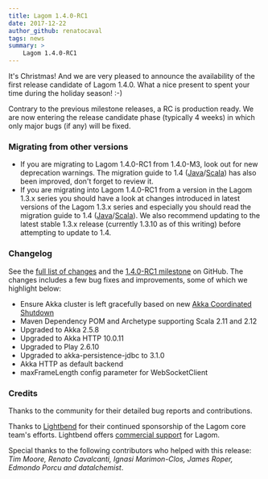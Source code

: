 ```yaml
---
title: Lagom 1.4.0-RC1
date: 2017-12-22
author_github: renatocaval
tags: news
summary: >
    Lagom 1.4.0-RC1
---
```


It's Christmas! And we are very pleased to announce the availability of the first release candidate of Lagom 1.4.0. What a nice present to spent your time during the holiday season! :-)

Contrary to the previous milestone releases, a RC is production ready. We are now entering the release candidate phase (typically 4 weeks) in which only major bugs (if any) will be fixed. 


### Migrating from other versions

 * If you are migrating to Lagom 1.4.0-RC1 from 1.4.0-M3, look out for new deprecation warnings. The migration guide to 1.4 ([Java](/documentation/1.4.x/java/Migration14.html)/[Scala](/documentation/1.4.x/scala/Migration14.html)) has also been improved, don't forget to review it.
 * If you are migrating into Lagom 1.4.0-RC1 from a version in the Lagom 1.3.x series you should have a look at changes introduced in latest versions of the Lagom 1.3.x series and especially you should read the migration guide to 1.4 ([Java](/documentation/1.4.x/java/Migration14.html)/[Scala](/documentation/1.4.x/scala/Migration14.html)). We also recommend updating to the latest stable 1.3.x release (currently 1.3.10 as of this writing) before attempting to update to 1.4.

### Changelog

See the [full list of changes](https://github.com/lagom/lagom/compare/1.4.0-M3...1.4.0-RC1) and the [1.4.0-RC1 milestone](https://github.com/lagom/lagom/milestone/25?closed=1) on GitHub. The changes includes a few bug fixes and improvements, some of which we highlight below: 

* Ensure Akka cluster is left gracefully based on new [Akka Coordinated Shutdown](https://doc.akka.io/docs/akka/current/actors.html?language=scala#coordinated-shutdown)
* Maven Dependency POM and Archetype supporting Scala 2.11 and 2.12
* Upgraded to Akka 2.5.8
* Upgraded to Akka HTTP 10.0.11 
* Upgraded to Play 2.6.10
* Upgraded to akka-persistence-jdbc to 3.1.0
* Akka HTTP as default backend
* maxFrameLength config parameter for WebSocketClient

 
### Credits

Thanks to the community for their detailed bug reports and contributions.

Thanks to [Lightbend](https://www.lightbend.com) for their continued sponsorship of the Lagom core team's efforts. Lightbend offers [commercial support](https://www.lightbend.com/subscription) for Lagom.

Special thanks to the following contributors who helped with this release: *Tim Moore, Renato Cavalcanti, Ignasi Marimon-Clos, James Roper, Edmondo Porcu and datalchemist*.
```

